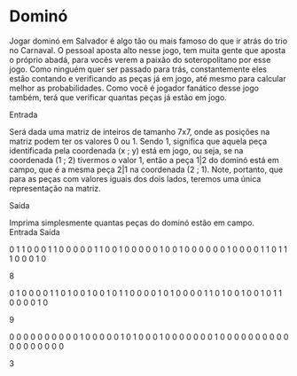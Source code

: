 # Dominó

Jogar dominó em Salvador é algo tão ou mais famoso do que ir atrás do trio no Carnaval. O pessoal aposta alto nesse jogo, tem muita gente que aposta o próprio abadá, para vocês verem a paixão do soteropolitano por esse jogo. Como ninguém quer ser passado para trás, constantemente eles estão contando e verificando as peças já em jogo, até mesmo para calcular melhor as probabilidades. Como você é jogador fanático desse jogo também, terá que verificar quantas peças já estão em jogo.

Entrada

Será dada uma matriz de inteiros de tamanho 7x7, onde as posições na matriz podem ter os valores 0 ou 1. Sendo 1, significa que aquela peça identificada pela coordenada (x ; y) está em jogo, ou seja, se na coordenada (1 ; 2) tivermos o valor 1, então a peça 1|2 do dominó está em campo, que é a mesma peça 2|1 na coordenada (2 ; 1). Note, portanto, que para as peças com valores iguais dos dois lados, teremos uma única representação na matriz.

Saída

Imprima simplesmente quantas peças do dominó estão em campo. <br>
Entrada 	Saída <br>

0 1 1 0 0 0 1
1 0 0 0 0 0 1
1 0 0 1 0 0 0
0 0 1 0 0 1 0
0 0 0 0 0 1 0
0 0 0 1 1 0 1
1 1 0 0 0 1 0
  

	

8

0 1 0 0 0 0 1
1 0 1 0 0 1 0
0 1 0 1 1 0 0
0 0 1 0 1 0 0
0 0 1 1 0 1 0
0 1 0 0 1 0 1
1 0 0 0 0 1 0

	

9
  

0 0 0 0 0 0 0
0 0 0 1 0 0 0
0 0 1 0 1 0 0
0 1 0 0 0 0 0
0 0 1 0 0 0 0
0 0 0 0 0 0 0
0 0 0 0 0 0 0

	

3
  